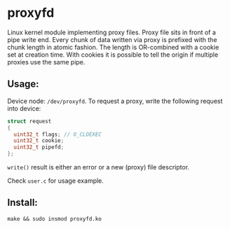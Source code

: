 # proxyfd

Linux kernel module implementing proxy files. Proxy file sits in front 
of a pipe write end.  Every chunk of data written via proxy is prefixed
with the chunk length in atomic fashion.  The length is OR-combined with
a cookie set at creation time.  With cookies it is possible to tell the
origin if multiple proxies use the same pipe.

## Usage:

Device node: `/dev/proxyfd`.  To request a proxy, write the following
request into device:

```c
struct request
{
  uint32_t flags; // O_CLOEXEC
  uint32_t cookie;
  uint32_t pipefd;
};
```

`write()` result is either an error or a new (proxy) file descriptor.

Check `user.c` for usage example.

## Install:

```
make && sudo insmod proxyfd.ko
```
